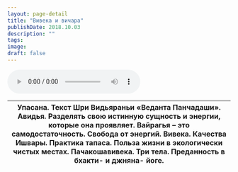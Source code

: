 ```yaml
---
layout: page-detail
title: "Вивека и вичара"
publishDate: 2018.10.03
description: ""
tags:
image:
draft: false
---
```


<audio title="2018.10.03 - Вивека и вичара.mp3" src="/upload/iblock/d1d/d1d808287bd0f9ea29f510654f02bf12.mp3" controls=""></audio>

| Упасана. Текст Шри Видьяраньи «Веданта Панчадаши». Авидья. Разделять свою истинную сущность и энергии, которые она проявляет. Вайрагья – это самодостаточность.  Свобода от энергий. Вивека. Качества Ишвары. Практика тапаса. Польза жизни в экологически чистых местах. Пачакошавивека. Три тела. Преданность в бхакти- и джняна- йоге. |
| ----------------------------------------------------------------------------------------------------------------------------------------------------------------------------------------------------------------------------------------------------------------------------------------------------------------------------------------- |

  
